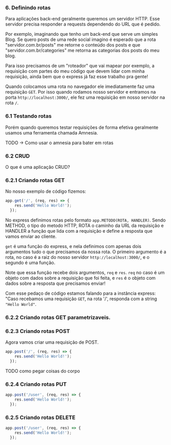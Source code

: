 
### 6. Definindo rotas

Para aplicações back-end geralmente queremos um servidor HTTP. Esse servidor precisa responder a requests dependendo do URL que é pedido.

Por exemplo, imaginando que tenho um back-end que serve um simples Blog. Se quero posts de uma rede social imagino é esperado que a rota "servidor.com.br/posts" me retorne o conteúdo dos posts e que "servidor.com.br/categories" me retorna as categorias dos posts do meu blog.

Para isso precisamos de um "roteador" que vai mapear por exemplo, a requisição com partes do meu código que devem lidar com minha requisição, ainda bem que o express já faz esse trabalho pra gente!

Quando colocamos uma rota no navegador ele imediatamente faz uma requisição `GET`. Por isso quando rodamos nosso servidor e entramos na porta `http://localhost:3000/`, ele fez uma requisição em nosso servidor na rota `/`.

### 6.1 Testando rotas

Porém quando queremos testar requisições de forma efetiva geralmente usamos uma ferramenta chamada Amnesia.

TODO -> Como usar o amnesia para bater em rotas

### 6.2 CRUD

O que é uma aplicação CRUD?

### 6.2.1 Criando rotas GET

No nosso exemplo de código fizemos:

```javascript
app.get('/', (req, res) => {
    res.send('Hello World!');
  });
```

No express definimos rotas pelo formato `app.METODO(ROTA, HANDLER)`. Sendo METHOD, o tipo do metodo HTTP, ROTA o caminho da URL da requisição e HANDLER a função que lida com a requisição e define a resposta que vamos enviar ao cliente.

`get` é uma função do express, e nela definimos com apenas dois argumentos tudo o que precisamos da nossa rota. O primeiro argumento é a rota, no caso é a raiz do nosso servidor `http://localhost:3000/`, e o segundo é uma função. 

Note que essa função recebe dois argumentos, `req` e `res`. `req` no caso é um objeto com dados sobre a requisição que foi feita, e `res` é o objeto com dados sobre a resposta que precisamos enviar! 

Com esse pedaço de código estamos falando para a instância express: "Caso recebamos uma requisição `GET`, na rota '/', responda com a string `"Hello World"`.

### 6.2.2 Criando rotas GET parametrizaveis.

### 6.2.3 Criando rotas POST

Agora vamos criar uma requisição de POST.  
```javascript
app.post('/', (req, res) => {
    res.send('Hello World!');
  });
```

TODO como pegar coisas do corpo

### 6.2.4 Criando rotas PUT

```javascript
app.post('/user', (req, res) => {
    res.send('Hello World!');
  });
```

### 6.2.5 Criando rotas DELETE

```javascript
app.post('/user', (req, res) => {
    res.send('Hello World!');
  });
```